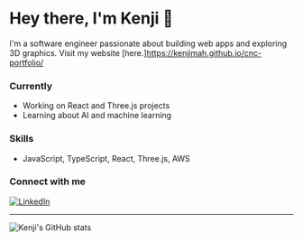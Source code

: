 # Hey there, I'm Kenji 👋

I'm a software engineer passionate about building web apps and exploring 3D graphics. Visit my website [here.]https://kenjimah.github.io/cnc-portfolio/

### Currently

- Working on React and Three.js projects
- Learning about AI and machine learning

### Skills

- JavaScript, TypeScript, React, Three.js, AWS

### Connect with me

[![LinkedIn](https://img.shields.io/badge/LinkedIn-0077B5?style=flat&logo=linkedin&logoColor=white)](https://www.linkedin.com/in/kenji-mah-69b86a14a/)

---

![Kenji's GitHub stats](https://github-readme-stats.vercel.app/api?username=KenjiMah&show_icons=true&theme=radical)

